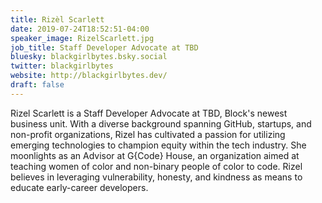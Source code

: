 ```yaml
---
title: Rizèl Scarlett
date: 2019-07-24T18:52:51-04:00
speaker_image: RizelScarlett.jpg
job_title: Staff Developer Advocate at TBD
bluesky: blackgirlbytes.bsky.social
twitter: blackgirlbytes
website: http://blackgirlbytes.dev/
draft: false
---
```


Rizel Scarlett is a Staff Developer Advocate at TBD, Block's newest business unit. With a diverse background spanning GitHub, startups, and non-profit organizations, Rizel has cultivated a passion for utilizing emerging technologies to champion equity within the tech industry. She moonlights as an Advisor at G{Code} House, an organization aimed at teaching women of color and non-binary people of color to code. Rizel believes in leveraging vulnerability, honesty, and kindness as means to educate early-career developers.
